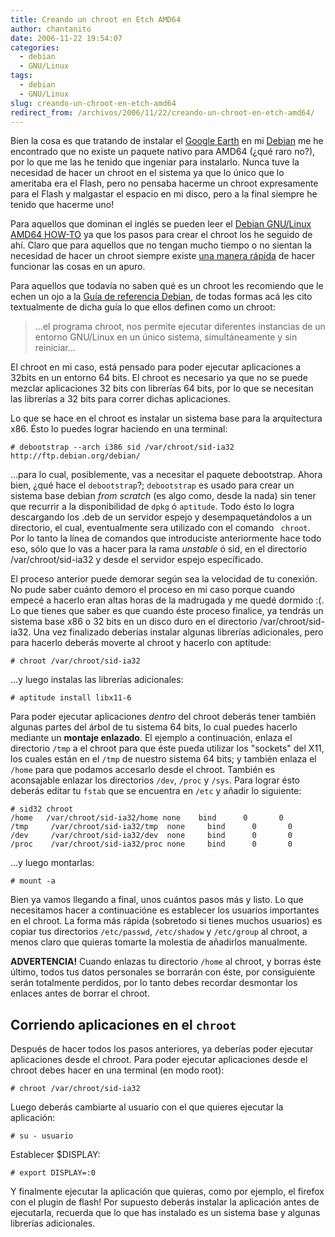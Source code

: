 ```yaml
---
title: Creando un chroot en Etch AMD64
author: chantanito
date: 2006-11-22 19:54:07
categories:
  - debian
  - GNU/Linux
tags:
  - debian
  - GNU/Linux
slug: creando-un-chroot-en-etch-amd64
redirect_from: /archivos/2006/11/22/creando-un-chroot-en-etch-amd64/
---
```


Bien la cosa es que tratando de instalar el [Google Earth](http://earth.google.es/) en mi [Debian](http://www.debian.org) me he encontrado que no existe un paquete nativo para AMD64 (¿qué raro no?), por lo que me las he tenido que ingeniar para instalarlo. Nunca tuve la necesidad de hacer un chroot en el sistema ya que lo único que lo ameritaba era el Flash, pero no pensaba hacerme un chroot expresamente para el Flash y malgastar el espacio en mi disco, pero a la final siempre he tenido que hacerme uno!

Para aquellos que dominan el inglés se pueden leer el [Debian GNU/Linux AMD64 HOW-TO](https://alioth.debian.org/docman/view.php/30192/21/debian-amd64-howto.html) ya que los pasos para crear el chroot los he seguido de ahí. Claro que para aquellos que no tengan mucho tiempo o no sientan la necesidad de hacer un chroot siempre existe [ una manera rápida](https://alioth.debian.org/docman/view.php/30192/21/debian-amd64-howto.html#id292205) de hacer funcionar las cosas en un apuro.

Para aquellos que todavía no saben qué es un chroot les recomiendo que le echen un ojo a la [ Guía de referencia Debian](http://qref.sourceforge.net/Debian/reference/reference.es.html), de todas formas acá les cito textualmente de dicha guía lo que ellos definen como un chroot:

> ...el programa chroot, nos permite ejecutar diferentes instancias de un entorno GNU/Linux en un único sistema, simultáneamente y sin reiniciar...

El chroot en mi caso, está pensado para poder ejecutar aplicaciones a 32bits en un entorno 64 bits. El chroot es necesario ya que no se puede mezclar aplicaciones 32 bits con librerías 64 bits, por lo que se necesitan las librerías a 32 bits para correr dichas aplicaciones.

Lo que se hace en el chroot es instalar un sistema base para la arquitectura x86. Ésto lo puedes lograr haciendo en una terminal:

	# debootstrap --arch i386 sid /var/chroot/sid-ia32 http://ftp.debian.org/debian/

...para lo cual, posiblemente, vas a necesitar el paquete debootstrap. Ahora bien, ¿qué hace el `debootstrap`?; `debootstrap` es usado para crear un sistema base debian _from scratch_ (es algo como, desde la nada) sin tener que recurrir a la disponibilidad de `dpkg` ó `aptitude`. Todo ésto lo logra descargando los .deb de un servidor espejo y desempaquetándolos a un directorio, el cual, eventualmente sera utilizado con el comando ` chroot`. Por lo tanto la línea de comandos que introduciste anteriormente hace todo eso, sólo que lo vas a hacer para la rama _unstable_ ó sid, en el directorio /var/chroot/sid-ia32 y desde el servidor espejo específicado.

El proceso anterior puede demorar según sea la velocidad de tu conexión. No pude saber cuánto demoro el proceso en mi caso porque cuando empecé a hacerlo eran altas horas de la madrugada y me quedé dormido :(. Lo que tienes que saber es que cuando éste proceso finalice, ya tendrás un sistema base x86 o 32 bits en un disco duro en el directorio /var/chroot/sid-ia32. Una vez finalizado deberías instalar algunas librerías adicionales, pero para hacerlo deberás moverte al chroot y hacerlo con aptitude:

	# chroot /var/chroot/sid-ia32

...y luego instalas las librerías adicionales:

	# aptitude install libx11-6

Para poder ejecutar aplicaciones _dentro_ del chroot deberás tener también algunas partes del árbol de tu sistema 64 bits, lo cual puedes hacerlo mediante un **montaje enlazado**. El ejemplo a continuación, enlaza el directorio `/tmp` a el chroot para que éste pueda utilizar los "sockets" del X11, los cuales están en el `/tmp` de nuestro sistema 64 bits; y también enlaza el `/home` para que podamos accesarlo desde el chroot. También es aconsajable enlazar los directorios `/dev`, `/proc` y `/sys`. Para lograr ésto deberás editar tu `fstab` que se encuentra en `/etc` y añadir lo siguiente:

	# sid32 chroot
	/home   /var/chroot/sid-ia32/home none    bind      0       0
	/tmp     /var/chroot/sid-ia32/tmp  none     bind      0       0
	/dev     /var/chroot/sid-ia32/dev  none     bind      0       0
	/proc    /var/chroot/sid-ia32/proc none     bind      0       0

...y luego montarlas:

	# mount -a

Bien ya vamos llegando a final, unos cuántos pasos más y listo. Lo que necesitamos hacer a continuacióne es establecer los usuarios importantes en el chroot. La forma más rápida (sobretodo si tienes muchos usuarios) es copiar tus directorios `/etc/passwd`, `/etc/shadow` y `/etc/group` al chroot, a menos claro que quieras tomarte la molestia de añadirlos manualmente.

**ADVERTENCIA!** Cuando enlazas tu directorio `/home` al chroot, y borras éste último, todos tus datos personales se borrarán con éste, por consiguiente serán totalmente perdidos, por lo tanto debes recordar desmontar los enlaces antes de borrar el chroot.

## Corriendo aplicaciones en el `chroot`

Después de hacer todos los pasos anteriores, ya deberías poder ejecutar aplicaciones desde el chroot. Para poder ejecutar aplicaciones desde el chroot debes hacer en una terminal (en modo root):

	# chroot /var/chroot/sid-ia32

Luego deberás cambiarte al usuario con el que quieres ejecutar la aplicación:

	# su - usuario

Establecer $DISPLAY:

	# export DISPLAY=:0

Y finalmente ejecutar la aplicación que quieras, como por ejemplo, el firefox con el plugin de flash! Por supuesto deberás instalar la aplicación antes de ejecutarla, recuerda que lo que has instalado es un sistema base y algunas librerías adicionales.
